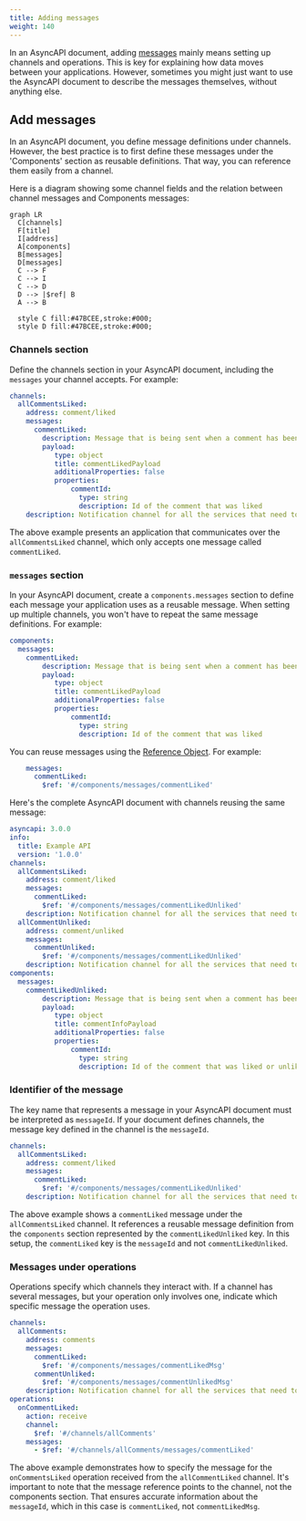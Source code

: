 ```yaml
---
title: Adding messages
weight: 140
---
```


In an AsyncAPI document, adding [messages](/docs/reference/specification/v3.0.0#messageObject) mainly means setting up channels and operations. This is key for explaining how data moves between your applications. However, sometimes you might just want to use the AsyncAPI document to describe the messages themselves, without anything else.

## Add messages

In an AsyncAPI document, you define message definitions under channels. However, the best practice is to first define these messages under the 'Components' section as reusable definitions. That way, you can reference them easily from a channel.

Here is a diagram showing some channel fields and the relation between channel messages and Components messages:

```mermaid
graph LR
  C[channels]
  F[title]
  I[address]
  A[components]
  B[messages]
  D[messages]
  C --> F
  C --> I
  C --> D
  D --> |$ref| B
  A --> B
  
  style C fill:#47BCEE,stroke:#000;
  style D fill:#47BCEE,stroke:#000;
```

### Channels section

Define the channels section in your AsyncAPI document, including the `messages` your channel accepts. For example:

```yaml
channels:
  allCommentsLiked:
    address: comment/liked
    messages:
      commentLiked:
        description: Message that is being sent when a comment has been liked by someone.
        payload:
           type: object
           title: commentLikedPayload
           additionalProperties: false
           properties:
               commentId: 
                 type: string
                 description: Id of the comment that was liked
    description: Notification channel for all the services that need to know comment is liked.
```

The above example presents an application that communicates over the `allCommentsLiked` channel, which only accepts one message called `commentLiked`.

### `messages` section

In your AsyncAPI document, create a `components.messages` section to define each message your application uses as a reusable message. When setting up multiple channels, you won't have to repeat the same message definitions. For example:

```yaml
components:
  messages:
    commentLiked:
        description: Message that is being sent when a comment has been liked by someone.
        payload:
           type: object
           title: commentLikedPayload
           additionalProperties: false
           properties:
               commentId: 
                 type: string
                 description: Id of the comment that was liked
```

You can reuse messages using the [Reference Object](/docs/reference/specification/v3.0.0#referenceObject). For example:

```yml
    messages:
      commentLiked:
        $ref: '#/components/messages/commentLiked'
```

Here's the complete AsyncAPI document with channels reusing the same message:
```yml
asyncapi: 3.0.0
info:
  title: Example API
  version: '1.0.0'
channels:
  allCommentsLiked:
    address: comment/liked
    messages:
      commentLiked:
        $ref: '#/components/messages/commentLikedUnliked'
    description: Notification channel for all the services that need to know comment is liked.
  allCommentUnliked:
    address: comment/unliked
    messages:
      commentUnliked:
        $ref: '#/components/messages/commentLikedUnliked'
    description: Notification channel for all the services that need to know comment is liked.
components:
  messages:
    commentLikedUnliked:
        description: Message that is being sent when a comment has been liked or unliked by someone.
        payload:
           type: object
           title: commentInfoPayload
           additionalProperties: false
           properties:
               commentId: 
                 type: string
                 description: Id of the comment that was liked or unliked
```

### Identifier of the message

The key name that represents a message in your AsyncAPI document must be interpreted as `messageId`. If your document defines channels, the message key defined in the channel is the `messageId`.

```yaml
channels:
  allCommentsLiked:
    address: comment/liked
    messages:
      commentLiked:
        $ref: '#/components/messages/commentLikedUnliked'
    description: Notification channel for all the services that need to know comment is liked.
```

The above example shows a `commentLiked` message under the `allCommentsLiked` channel. It references a reusable message definition from the `components` section represented by the `commentLikedUnliked` key. In this setup, the `commentLiked` key is the `messageId` and not `commentLikedUnliked`.

### Messages under operations

Operations specify which channels they interact with. If a channel has several messages, but your operation only involves one, indicate which specific message the operation uses. 

```yaml
channels:
  allComments:
    address: comments
    messages:
      commentLiked:
        $ref: '#/components/messages/commentLikedMsg'
      commentUnliked:
        $ref: '#/components/messages/commentUnlikedMsg'
    description: Notification channel for all the services that need to know comment is liked.
operations:
  onCommentLiked:
    action: receive
    channel:
      $ref: '#/channels/allComments'
    messages:
      - $ref: '#/channels/allComments/messages/commentLiked'
```

The above example demonstrates how to specify the message for the `onCommentsLiked` operation received from the `allCommentLiked` channel. It's important to note that the message reference points to the channel, not the components section. That ensures accurate information about the `messageId`, which in this case is `commentLiked`, not `commentLikedMsg`.
